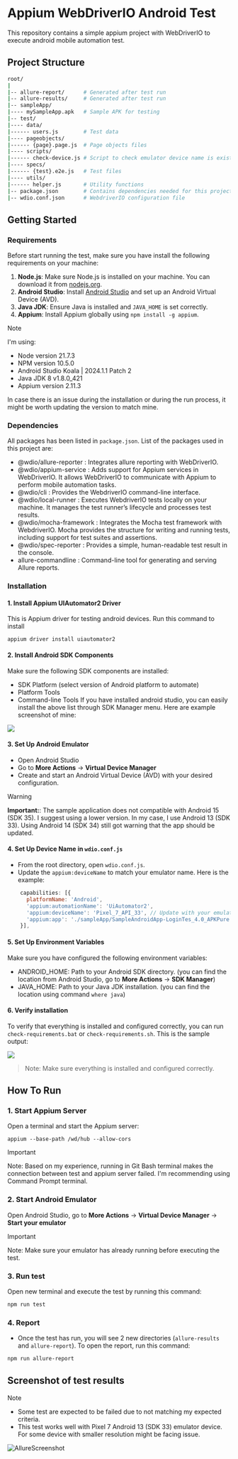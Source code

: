# Appium WebDriverIO Android Test 

This repository contains a simple appium project with WebDriverIO to execute android mobile automation test.

## Project Structure
```bash
root/
|
|-- allure-report/      # Generated after test run
|-- allure-results/     # Generated after test run
|-- sampleApp/
|---- mySampleApp.apk   # Sample APK for testing
|-- test/
|---- data/
|------ users.js        # Test data
|---- pageobjects/
|------ {page}.page.js  # Page objects files
|---- scripts/
|------ check-device.js # Script to check emulator device name is exists
|---- specs/
|------ {test}.e2e.js   # Test files
|---- utils/
|------ helper.js       # Utility functions
|-- package.json        # Contains dependencies needed for this project
|-- wdio.conf.json      # WebdriverIO configuration file
```

## Getting Started

### Requirements
Before start running the test, make sure you have install the following requirements on your machine:
1. **Node.js**: Make sure Node.js is installed on your machine. You can download it from [nodejs.org](https://nodejs.org/).
2. **Android Studio**: Install [Android Studio](https://developer.android.com/studio) and set up an Android Virtual Device (AVD).
3. **Java JDK**: Ensure Java is installed and `JAVA_HOME` is set correctly.
4. **Appium**: Install Appium globally using `npm install -g appium`.

> [!NOTE]
> I'm using:
> - Node version 21.7.3
> - NPM version 10.5.0
> - Android Studio Koala | 2024.1.1 Patch 2
> - Java JDK 8 v1.8.0_421
> - Appium version 2.11.3
>
> In case there is an issue during the installation or during the run process, it might be worth updating the version to match mine.

### Dependencies
All packages has been listed in `package.json`. List of the packages used in this project are:
- @wdio/allure-reporter : Integrates allure reporting with WebDriverIO.
- @wdio/appium-service  : Adds support for Appium services in WebDriverIO. It allows WebDriverIO to communicate with Appium to perform mobile automation tasks.
- @wdio/cli             : Provides the WebdriverIO command-line interface.
- @wdio/local-runner    : Executes WebdriverIO tests locally on your machine. It manages the test runner’s lifecycle and processes test results.
- @wdio/mocha-framework : Integrates the Mocha test framework with WebdriverIO. Mocha provides the structure for writing and running tests, including support for test suites and assertions.
- @wdio/spec-reporter   : Provides a simple, human-readable test result in the console.
- allure-commandline    : Command-line tool for generating and serving Allure reports.

### Installation

#### 1. Install Appium UIAutomator2 Driver
This is Appium driver for testing android devices. Run this command to install
```
appium driver install uiautomator2
```

#### 2. Install Android SDK Components
Make sure the following SDK components are installed:
- SDK Platform (select version of Android platform to automate)
- Platform Tools
- Command-line Tools
If you have installed android studio, you can easily install the above list through SDK Manager menu. Here are example screenshot of mine:

![](https://github.com/ghufronalwi/AppiumWDIOAndroidTest/blob/master/screenshot/ss-android-sdk.png)


#### 3. Set Up Android Emulator
- Open Android Studio
- Go to **More Actions** -> **Virtual Device Manager**
- Create and start an Android Virtual Device (AVD) with your desired configuration.

> [!WARNING]
> **Important:**: The sample application does not compatible with Android 15 (SDK 35). I suggest using a lower version. In my case, I use Android 13 (SDK 33). Using Android 14  (SDK 34) still got warning that the app should be updated.

#### 4. Set Up Device Name in `wdio.conf.js`
- From the root directory, open `wdio.conf.js`.
- Update the `appium:deviceName` to match your emulator name. Here is the example:
```wdio.conf.js
    capabilities: [{
      platformName: 'Android',
      'appium:automationName': 'UiAutomator2',
      'appium:deviceName': 'Pixel_7_API_33', // Update with your emulator device name
      'appium:app': './sampleApp/SampleAndroidApp-LoginTes_4.0_APKPure.apk'
    }],
```

#### 5. Set Up Environment Variables
Make sure you have configured the following environment variables:
- ANDROID_HOME: Path to your Android SDK directory. (you can find the location from Android Studio, go to **More Actions** -> **SDK Manager**)
- JAVA_HOME: Path to your Java JDK installation. (you can find the location using command `where java`)

#### 6. Verify installation
To verify that everything is installed and configured correctly, you can run `check-requirements.bat` or `check-requirements.sh`. This is the sample output:

![](https://github.com/ghufronalwi/AppiumWDIOAndroidTest/blob/master/screenshot/ss-check-req.png)

> Note: Make sure everything is installed and configured correctly.

## How To Run
### 1. Start Appium Server
Open a terminal and start the Appium server:
```
appium --base-path /wd/hub --allow-cors
```
> [!IMPORTANT]
> Note: Based on my experience, running in Git Bash terminal makes the connection between test and appium server failed. I'm recommending using Command Prompt terminal.

### 2. Start Android Emulator
Open Android Studio, go to **More Actions** -> **Virtual Device Manager** -> **Start your emulator**
> [!IMPORTANT]
> Note: Make sure your emulator has already running before executing the test.

### 3. Run test
Open new terminal and execute the test by running this command:
```bash
npm run test
```

### 4. Report
- Once the test has run, you will see 2 new directories (`allure-results` and `allure-report`). To open the report, run this command:
```bash
npm run allure-report
```

## Screenshot of test results
> [!NOTE]  
> - Some test are expected to be failed due to not matching my expected criteria.
> - This test works well with Pixel 7 Android 13 (SDK 33) emulator device. For some device with smaller resolution might be facing issue.

![AllureScreenshot](https://raw.githubusercontent.com/ghufronalwi/AppiumWDIOAndroidTest/master/screenshot/ss-allure-report.png)
